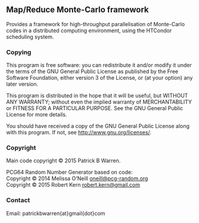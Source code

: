 ## Map/Reduce Monte-Carlo framework

Provides a framework for high-throughput parallelisation of
Monte-Carlo codes in a distributed computing environment, using the
HTCondor scheduling system.


### Copying

This program is free software: you can redistribute it and/or modify
it under the terms of the GNU General Public License as published by
the Free Software Foundation, either version 3 of the License, or
(at your option) any later version.

This program is distributed in the hope that it will be useful, but
WITHOUT ANY WARRANTY; without even the implied warranty of
MERCHANTABILITY or FITNESS FOR A PARTICULAR PURPOSE.  See the GNU
General Public License for more details.

You should have received a copy of the GNU General Public License
along with this program.  If not, see
<http://www.gnu.org/licenses/>.

### Copyright

Main code copyright &copy; 2015 Patrick B Warren.

PCG64 Random Number Generator based on code:  
Copyright &copy; 2014 Melissa O'Neill <oneill@pcg-random.org>  
Copyright &copy; 2015 Robert Kern <robert.kern@gmail.com>

### Contact

Email: patrickbwarren{at}gmail{dot}com

